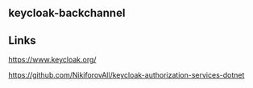 ## keycloak-backchannel

## Links

https://www.keycloak.org/

https://github.com/NikiforovAll/keycloak-authorization-services-dotnet